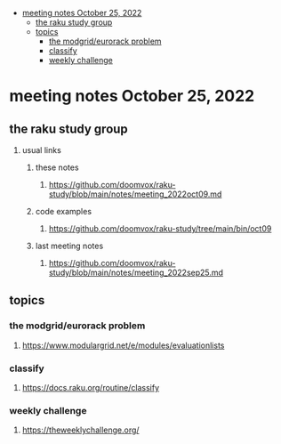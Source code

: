 - [meeting notes October 25, 2022](#org4caafc4)
  - [the raku study group](#org776f15b)
  - [topics](#orgf609f4f)
    - [the modgrid/eurorack problem](#org289c5d5)
    - [classify](#orgebce16e)
    - [weekly challenge](#org07ae64f)


<a id="org4caafc4"></a>

# meeting notes October 25, 2022


<a id="org776f15b"></a>

## the raku study group

1.  usual links

    1.  these notes
    
        1.  <https://github.com/doomvox/raku-study/blob/main/notes/meeting_2022oct09.md>
    
    2.  code examples
    
        1.  <https://github.com/doomvox/raku-study/tree/main/bin/oct09>
    
    3.  last meeting notes
    
        1.  <https://github.com/doomvox/raku-study/blob/main/notes/meeting_2022sep25.md>


<a id="orgf609f4f"></a>

## topics


<a id="org289c5d5"></a>

### the modgrid/eurorack problem

1.  <https://www.modulargrid.net/e/modules/evaluationlists>


<a id="orgebce16e"></a>

### classify

1.  <https://docs.raku.org/routine/classify>


<a id="org07ae64f"></a>

### weekly challenge

1.  <https://theweeklychallenge.org/>
